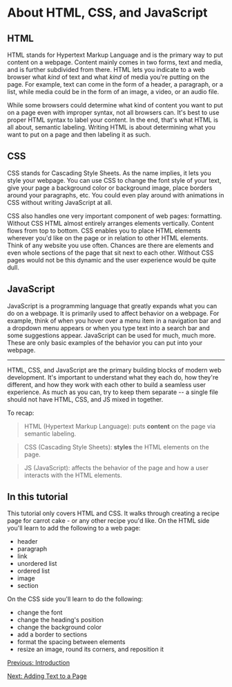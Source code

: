 # About HTML, CSS, and JavaScript

## HTML
HTML stands for Hypertext Markup Language and is the primary way to put content on a webpage. Content mainly comes in two forms, text and media, and is further subdivided from there. HTML lets you indicate to a web browser what _kind_ of text and what _kind_ of media you're putting on the page. For example, text can come in the form of a header, a paragraph, or a list, while media could be in the form of an image, a video, or an audio file.

While some browsers could determine what kind of content you want to put on a page even with improper syntax, not all browsers can. It's best to use proper HTML syntax to label your content. In the end, that's what HTML is all about, semantic labeling. Writing HTML is about determining what you want to put on a page and then labeling it as such.

## CSS
CSS stands for Cascading Style Sheets. As the name implies, it lets you style your webpage. You can use CSS to change the font style of your text, give your page a background color or background image, place borders around your paragraphs, etc. You could even play around with animations in CSS without writing JavaScript at all.

CSS also handles one very important component of web pages: formatting. Without CSS HTML almost entirely arranges elements vertically. Content flows from top to bottom. CSS enables you to place HTML elements wherever you'd like on the page or in relation to other HTML elements. Think of any website you use often. Chances are there are elements and even whole sections of the page that sit next to each other. Without CSS pages would not be this dynamic and the user experience would be quite dull.

## JavaScript

JavaScript is a programming language that greatly expands what you can do on a webpage. It is primarily used to affect behavior on a webpage. For example, think of when you hover over a menu item in a navigation bar and a dropdown menu appears or when you type text into a search bar and some suggestions appear. JavaScript can be used for much, much more. These are only basic examples of the behavior you can put into your webpage.

---

HTML, CSS, and JavaScript are the primary building blocks of modern web development. It's important to understand what they each do, how they're different, and how they work with each other to build a seamless user experience. As much as you can, try to keep them separate -- a single file should not have HTML, CSS, and JS mixed in together.  

To recap:
> HTML (Hypertext Markup Language): puts **content** on the page via semantic labeling.

> CSS (Cascading Style Sheets): **styles** the HTML elements on the page.

> JS (JavaScript): affects the behavior of the page and how a user interacts with the HTML elements.

## In this tutorial
This tutorial only covers HTML and CSS. It walks through creating a recipe page for carrot cake - or any other recipe you'd like. On the HTML side you'll learn to add the following to a web page:
- header
- paragraph
- link
- unordered list
- ordered list
- image
- section

On the CSS side you'll learn to do the following:
- change the font
- change the heading's position
- change the background color
- add a border to sections
- format the spacing between elements
- resize an image, round its corners, and reposition it

[Previous: Introduction](README.md)

[Next: Adding Text to a Page](html_paragraph.md)
